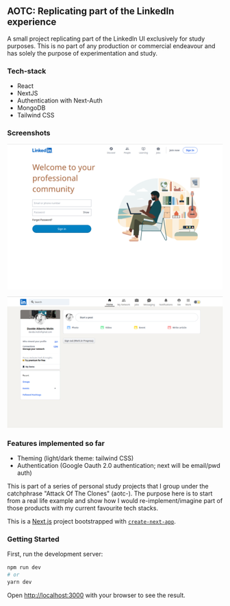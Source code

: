 ## AOTC: Replicating part of the LinkedIn experience

A small project replicating part of the LinkedIn UI exclusively for study purposes.
This is no part of any production or commercial endeavour and has solely the purpose of experimentation and study.

### Tech-stack

- React
- NextJS
- Authentication with Next-Auth
- MongoDB
- Tailwind CSS


### Screenshots

![Logged out LinkedIn clone page](/README/li-logged-out.png)

![Logged in LinkedIn clone page](/README/li-logged-in.png)

### Features implemented so far

- Theming (light/dark theme: tailwind CSS)
- Authentication (Google Oauth 2.0 authentication; next will be email/pwd auth)

This is part of a series of personal study projects that I group under the catchphrase "Attack Of The Clones" (aotc-).
The purpose here is to start from a real life example and show how I would re-implement/imagine part of those products with my current favourite tech stacks.


This is a [Next.js](https://nextjs.org/) project bootstrapped with [`create-next-app`](https://github.com/vercel/next.js/tree/canary/packages/create-next-app).

### Getting Started

First, run the development server:

```bash
npm run dev
# or
yarn dev
```

Open [http://localhost:3000](http://localhost:3000) with your browser to see the result.
